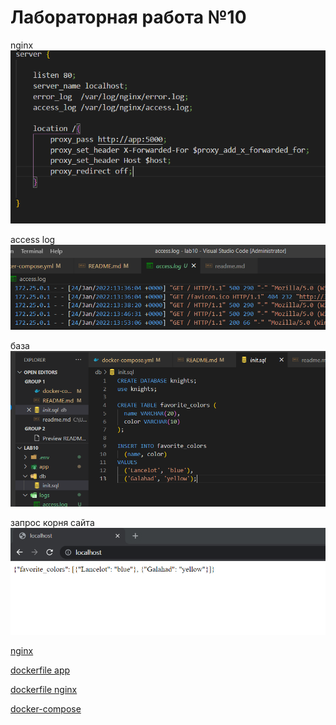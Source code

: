 # Лабораторная работа №10

nginx
![](report_img/nginx.PNG)

access log
![](report_img/access.PNG)

база
![](report_img/db.PNG)

запрос корня сайта
![](report_img/request.PNG)

[nginx](./nginx/nginx.conf)

[dockerfile app](./app/dockerfile)

[dockerfile nginx](./nginx/dockerfile)

[docker-compose](docker-compose.yml)